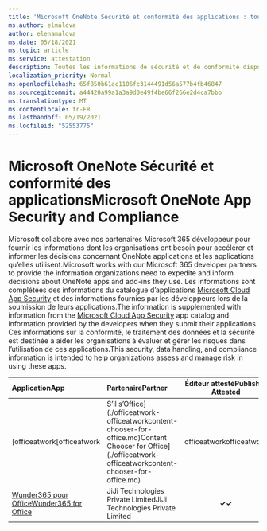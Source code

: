 ```yaml
---
title: 'Microsoft OneNote Sécurité et conformité des applications : toutes les applications'
ms.author: elmalova
author: elenamalova
ms.date: 05/18/2021
ms.topic: article
ms.service: attestation
description: Toutes les informations de sécurité et de conformité disponibles pour toutes les Microsoft OneNote applications.
localization_priority: Normal
ms.openlocfilehash: 65f850b61ac1106fc3144491d56a577b4fb46847
ms.sourcegitcommit: a44420a99a1a3a9d0e49f4be66f266e2d4ca7bbb
ms.translationtype: MT
ms.contentlocale: fr-FR
ms.lasthandoff: 05/19/2021
ms.locfileid: "52553775"
---
```

# <a name="microsoft-onenote-app-security-and-compliance"></a><span data-ttu-id="392f0-103">Microsoft OneNote Sécurité et conformité des applications</span><span class="sxs-lookup"><span data-stu-id="392f0-103">Microsoft OneNote App Security and Compliance</span></span>

<span data-ttu-id="392f0-104">Microsoft collabore avec nos partenaires Microsoft 365 développeur pour fournir les informations dont les organisations ont besoin pour accélérer et informer les décisions concernant OneNote applications et les applications qu’elles utilisent.</span><span class="sxs-lookup"><span data-stu-id="392f0-104">Microsoft works with our Microsoft 365 developer partners to provide the information organizations need to expedite and inform decisions about OneNote apps and add-ins they use.</span></span> <span data-ttu-id="392f0-105">Les informations sont complétées des informations du catalogue d’applications [Microsoft Cloud App Security](https://www.microsoft.com/en-us/enterprise-mobility-security/cloud-app-security) et des informations fournies par les développeurs lors de la soumission de leurs applications.</span><span class="sxs-lookup"><span data-stu-id="392f0-105">The information is supplemented with information from the [Microsoft Cloud App Security](https://www.microsoft.com/en-us/enterprise-mobility-security/cloud-app-security) app catalog and information provided by the developers when they submit their applications.</span></span> <span data-ttu-id="392f0-106">Ces informations sur la conformité, le traitement des données et la sécurité est destinée à aider les organisations à évaluer et gérer les risques dans l’utilisation de ces applications.</span><span class="sxs-lookup"><span data-stu-id="392f0-106">This security, data handling, and compliance information is intended to help organizations assess and manage risk in using these apps.</span></span>

| <span data-ttu-id="392f0-107">**Application**</span><span class="sxs-lookup"><span data-stu-id="392f0-107">**App**</span></span> | <span data-ttu-id="392f0-108">**Partenaire**</span><span class="sxs-lookup"><span data-stu-id="392f0-108">**Partner**</span></span> | <span data-ttu-id="392f0-109">**Éditeur attesté**</span><span class="sxs-lookup"><span data-stu-id="392f0-109">**Publisher Attested**</span></span> | <span data-ttu-id="392f0-110">**Certifié**</span><span class="sxs-lookup"><span data-stu-id="392f0-110">**Certified**</span></span> |
|:--------|:------------|:----------------------:|:-------------:|
| <span data-ttu-id="392f0-111">[officeatwork</span><span class="sxs-lookup"><span data-stu-id="392f0-111">[officeatwork</span></span> | <span data-ttu-id="392f0-112">S’il s’Office](./officeatwork-officeatworkcontent-chooser-for-office.md)</span><span class="sxs-lookup"><span data-stu-id="392f0-112">Content Chooser for Office](./officeatwork-officeatworkcontent-chooser-for-office.md)</span></span> | <span data-ttu-id="392f0-113">officeatwork</span><span class="sxs-lookup"><span data-stu-id="392f0-113">officeatwork</span></span> | <span data-ttu-id="392f0-114">**✓**</span><span class="sxs-lookup"><span data-stu-id="392f0-114">**✓**</span></span> | <img alt="Certified application badge" src="../media/certified-badge.png" height="25" width="25" /> |
| [<span data-ttu-id="392f0-115">Wunder365 pour Office</span><span class="sxs-lookup"><span data-stu-id="392f0-115">Wunder365 for Office</span></span>](./jiji-technologies-private-limited-wunder365-for-office.md) | <span data-ttu-id="392f0-116">JiJi Technologies Private Limited</span><span class="sxs-lookup"><span data-stu-id="392f0-116">JiJi Technologies Private Limited</span></span> | <span data-ttu-id="392f0-117">**✓**</span><span class="sxs-lookup"><span data-stu-id="392f0-117">**✓**</span></span> |  |
